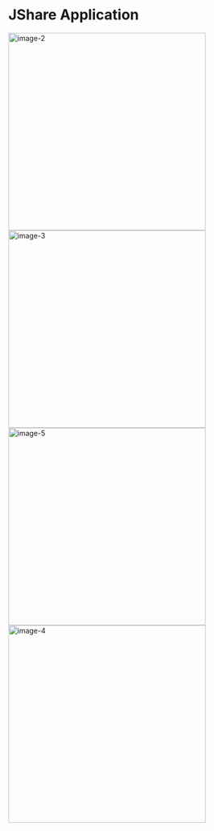 # JShare Application
<img width="392" alt="image-2" src="https://github.com/emirhanzeyrekk/JShareApp-BTKAcademyiOSCourse/assets/121854589/f1c3f82d-891c-4475-a0bd-2f4ba52801a0">
<img width="392" alt="image-3" src="https://github.com/emirhanzeyrekk/JShareApp-BTKAcademyiOSCourse/assets/121854589/6808cc50-fa97-4cdc-9a67-ec9d80d929e5">
<img width="392" alt="image-5" src="https://github.com/emirhanzeyrekk/JShareApp-BTKAcademyiOSCourse/assets/121854589/e16a9d7f-ac0e-44d5-903b-088c7a8c0918">
<img width="392" alt="image-4" src="https://github.com/emirhanzeyrekk/JShareApp-BTKAcademyiOSCourse/assets/121854589/89ba71a8-a4a4-4e28-863a-a5ddac733798">
